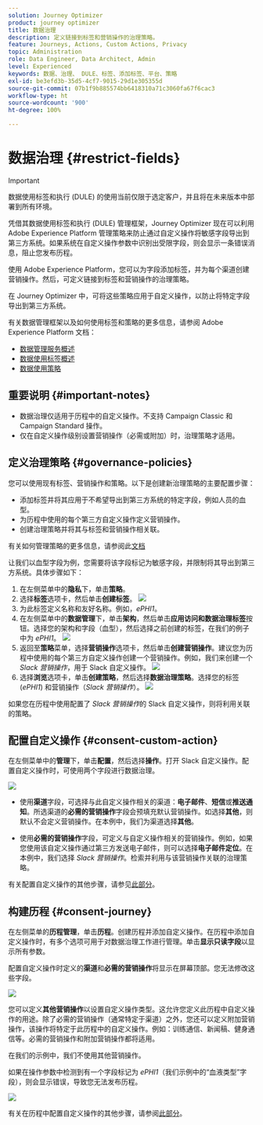 ```yaml
---
solution: Journey Optimizer
product: journey optimizer
title: 数据治理
description: 定义链接到标签和营销操作的治理策略。
feature: Journeys, Actions, Custom Actions, Privacy
topic: Administration
role: Data Engineer, Data Architect, Admin
level: Experienced
keywords: 数据、治理、 DULE、标签、添加标签、平台、策略
exl-id: be3efd3b-35d5-4cf7-9015-29d1e305355d
source-git-commit: 07b1f9b885574bb6418310a71c3060fa67f6cac3
workflow-type: ht
source-wordcount: '900'
ht-degree: 100%

---
```


# 数据治理 {#restrict-fields}


>[!IMPORTANT]
>
>数据使用标签和执行 (DULE) 的使用当前仅限于选定客户，并且将在未来版本中部署到所有环境。

凭借其数据使用标签和执行 (DULE) 管理框架，Journey Optimizer 现在可以利用 Adobe Experience Platform 管理策略来防止通过自定义操作将敏感字段导出到第三方系统。如果系统在自定义操作参数中识别出受限字段，则会显示一条错误消息，阻止您发布历程。

使用 Adobe Experience Platform，您可以为字段添加标签，并为每个渠道创建营销操作。然后，可定义链接到标签和营销操作的治理策略。

在 Journey Optimizer 中，可将这些策略应用于自定义操作，以防止将特定字段导出到第三方系统。

有关数据管理框架以及如何使用标签和策略的更多信息，请参阅 Adobe Experience Platform 文档：

* [数据管理服务概述](https://experienceleague.adobe.com/docs/experience-platform/data-governance/home.html?lang=zh-Hans)
* [数据使用标签概述](https://experienceleague.adobe.com/docs/experience-platform/data-governance/labels/overview.html?lang=zh-Hans)
* [数据使用策略](https://experienceleague.adobe.com/docs/experience-platform/data-governance/policies/overview.html?lang=zh-Hans)

## 重要说明 {#important-notes}

* 数据治理仅适用于历程中的自定义操作。不支持 Campaign Classic 和 Campaign Standard 操作。
* 仅在自定义操作级别设置营销操作（必需或附加）时，治理策略才适用。

## 定义治理策略 {#governance-policies}

您可以使用现有标签、营销操作和策略。以下是创建新治理策略的主要配置步骤：

* 添加标签并将其应用于不希望导出到第三方系统的特定字段，例如人员的血型。
* 为历程中使用的每个第三方自定义操作定义营销操作。
* 创建治理策略并将其与标签和营销操作相关联。

有关如何管理策略的更多信息，请参阅此[文档](https://experienceleague.adobe.com/docs/experience-platform/data-governance/policies/user-guide.html?lang=zh-Hans#consent-policy)

让我们以血型字段为例，您需要将该字段标记为敏感字段，并限制将其导出到第三方系统。具体步骤如下：

1. 在左侧菜单中的&#x200B;**隐私**&#x200B;下，单击&#x200B;**策略**。
1. 选择&#x200B;**标签**&#x200B;选项卡，然后单击&#x200B;**创建标签**。
   ![](assets/action-privacy1.png)
1. 为此标签定义名称和友好名称。例如，_ePHI1_。
1. 在左侧菜单中的&#x200B;**数据管理**&#x200B;下，单击&#x200B;**架构**，然后单击&#x200B;**应用访问和数据治理标签**&#x200B;按钮。选择您的架构和字段（血型），然后选择之前创建的标签，在我们的例子中为 _ePHI1_。
   ![](assets/action-privacy3.png)
1. 返回至&#x200B;**策略**&#x200B;菜单，选择&#x200B;**营销操作**&#x200B;选项卡，然后单击&#x200B;**创建营销操作**。建议您为历程中使用的每个第三方自定义操作创建一个营销操作。例如，我们来创建一个 _Slack 营销操作_，用于 Slack 自定义操作。
   ![](assets/action-privacy4.png)
1. 选择&#x200B;**浏览**&#x200B;选项卡，单击&#x200B;**创建策略**，然后选择&#x200B;**数据治理策略**。选择您的标签 (_ePHI1_) 和营销操作（_Slack 营销操作_）。
   ![](assets/action-privacy5.png)

如果您在历程中使用配置了 _Slack 营销操作_&#x200B;的 Slack 自定义操作，则将利用关联的策略。

## 配置自定义操作 {#consent-custom-action}

在左侧菜单中的&#x200B;**管理**&#x200B;下，单击&#x200B;**配置**，然后选择&#x200B;**操作**。打开 Slack 自定义操作。配置自定义操作时，可使用两个字段进行数据治理。

![](assets/action-privacy6.png)

* 使用&#x200B;**渠道**&#x200B;字段，可选择与此自定义操作相关的渠道：**电子邮件**、**短信**&#x200B;或&#x200B;**推送通知**。所选渠道的&#x200B;**必需的营销操作**&#x200B;字段会预填充默认营销操作。如选择&#x200B;**其他**，则默认不会定义营销操作。在本例中，我们为渠道选择&#x200B;**其他**。

* 使用&#x200B;**必需的营销操作**&#x200B;字段，可定义与自定义操作相关的营销操作。例如，如果您使用该自定义操作通过第三方发送电子邮件，则可以选择&#x200B;**电子邮件定位**。在本例中，我们选择 _Slack 营销操作_。检索并利用与该营销操作关联的治理策略。

有关配置自定义操作的其他步骤，请参见[此部分](../action/about-custom-action-configuration.md#consent-management)。

## 构建历程 {#consent-journey}

在左侧菜单的&#x200B;**历程管理**，单击&#x200B;**历程**。创建历程并添加自定义操作。在历程中添加自定义操作时，有多个选项可用于对数据治理工作进行管理。单击&#x200B;**显示只读字段**&#x200B;以显示所有参数。

配置自定义操作时定义的&#x200B;**渠道**&#x200B;和&#x200B;**必需的营销操作**&#x200B;将显示在屏幕顶部。您无法修改这些字段。

![](assets/action-privacy7.png)

您可以定义&#x200B;**其他营销操作**&#x200B;以设置自定义操作类型。这允许您定义此历程中自定义操作的用途。除了必需的营销操作（通常特定于渠道）之外，您还可以定义附加营销操作，该操作将特定于此历程中的自定义操作。例如：训练通信、新闻稿、健身通信等。必需的营销操作和附加营销操作都将适用。

在我们的示例中，我们不使用其他营销操作。

如果在操作参数中检测到有一个字段标记为 _ePHI1_（我们示例中的“血液类型”字段），则会显示错误，导致您无法发布历程。

![](assets/action-privacy8.png)

有关在历程中配置自定义操作的其他步骤，请参阅[此部分](../building-journeys/using-custom-actions.md)。
